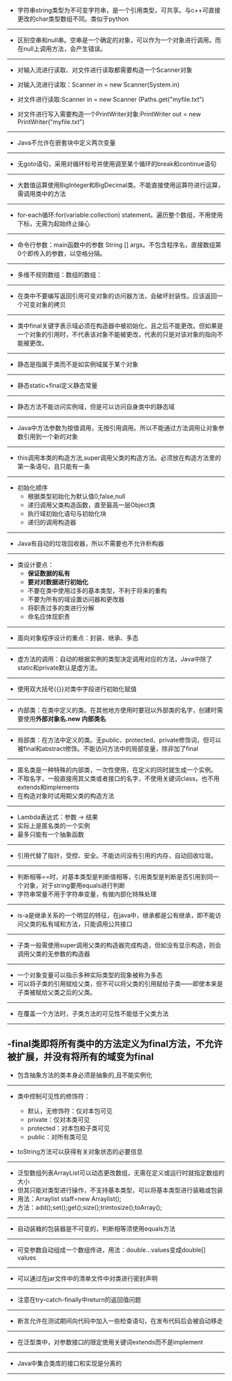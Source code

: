 - 字符串string类型为不可变字符串，是一个引用类型，可共享。与c++可直接更改的char类型数组不同。类似于python
---

- 区别空串和null串。空串是一个确定的对象，可以作为一个对象进行调用。而在null上调用方法，会产生错误。
---

- 对输入流进行读取、对文件进行读取都需要构造一个Scanner对象

- 对输入流进行读取：Scanner in = new Scanner(System.in)

- 对文件进行读取:Scanner in = new Scanner (Paths.get("myfile.txt")
- 对文件进行写入需要构造一个PrintWriter对象:PrintWriter out = new PrintWriter("myfile.txt")
---

- Java不允许在嵌套块中定义两次变量
---

- 无goto语句，采用对循环标号并使用调至某个循环的break和continue语句
---

- 大数值运算使用BigInteger和BigDecimal类。不能直接使用运算符进行运算，需调用类中的方法
---

- for-each循环:for(variable:collection) statement。遍历整个数组，不用使用下标，无需为起始终止操心
---

- 命令行参数：main函数中的参数 String [] args。不包含程序名，直接数组第0个即传入的参数，以空格分隔。
---

- 多维不规则数组：数组的数组：
---

- 在类中不要编写返回引用可变对象的访问器方法，会破坏封装性。应该返回一个可变对象的拷贝
---

- 类中final关键字表示域必须在构造器中被初始化，且之后不能更改。但如果是一个对象的引用时，不代表该对象不能被更改，代表的只是对该对象的指向不能被更改。
---

- 静态是指属于类而不是如实例域属于某个对象
---

- 静态static+final定义静态常量
---

- 静态方法不能访问实例域，但是可以访问自身类中的静态域
---

- Java中方法参数为按值调用，无按引用调用。所以不能通过方法调用让对象参数引用到一个新的对象
---

- this调用本类的构造方法,super调用父类的构造方法。必须放在构造方法里的第一条语句，且只能有一条
---

- 初始化顺序
	- 根据类型初始化为默认值0,false,null
	- 递归调用父类构造函数，直至最高一层Object类
	- 执行域初始化语句与初始化块
	- 递归的调用构造器
---

- Java有自动的垃圾回收器，所以不需要也不允许析构器
---

- 类设计要点：
	- **保证数据的私有**
	- **要对对数据进行初始化**
	- 不要在类中使用过多的基本类型，不利于将来的重构
	- 不要为所有的域设置访问器和更改器
	- 将职责过多的类进行分解
	- 命名应体现职责
---

- 面向对象程序设计的重点：封装、继承、多态
---

- 虚方法的调用：自动的根据实例的类型决定调用对应的方法，Java中除了static和private默认是虚方法。
---

- 使用双大括号{{}}对类中字段进行初始化赋值
---

- 内部类：在类中定义的类。在其他地方使用时要冠以外部类的名字，创建时需要使用**外部对象名.new 内部类名**
---

- 局部类：在方法中定义的类。无public、protected、private修饰词，但可以被final和abstract修饰。不能访问方法中的局部变量，除非加了final
---

- 匿名类是一种特殊的内部类，一次性使用，在定义的同时就生成一个实例。
- 不取名字，一般直接用其父类或者接口的名字，不使用关键词class，也不用extends和implements
- 在构造对象时试用期父类的构造方法
---

- Lambda表达式：参数 -> 结果
- 实际上是匿名类的一个实例
- 最多只能有一个抽象函数
---

- 引用代替了指针，受控、安全。不能访问没有引用的内存，自动回收垃圾。
---

- 判断相等==时，对基本类型是判断值相等，引用类型是判断是否引用到同一个对象，对于string要用equals进行判断
- 字符串常量不用于字符串变量，有做内部化特殊处理
---

- is-a是继承关系的一个明显的特征，在java中，继承都是公有继承，即不能访问父类的私有域和方法，只能调用公共接口
---

- 子类一般需使用super调用父类的构造器完成构造，但如没有显示构造，则会调用父类的无参数的构造器
---

- 一个对象变量可以指示多种实际类型的现象被称为多态
- 可以将子类的引用赋给父类，但不可以将父类的引用赋给子类——即使本来是子类被赋给父类之后的父类。
---

- 在覆盖一个方法时，子类方法的可见性不能低于父类方法
---

-final类即将所有类中的方法定义为final方法，不允许被扩展，并没有将所有的域变为final
---

- 包含抽象方法的类本身必须是抽象的,且不能实例化
---

- 类中控制可见性的修饰符：
	- 默认，无修饰符：仅对本包可见
	- private：仅对本类可见
	- protected：对本包和子类可见
	- public：对所有类可见

- toString方法可以获得有关对象状态的必要信息
---

- 泛型数组列表ArrayList可以动态更改数组，无需在定义或运行时就指定数组的大小
- 但其只能对类型进行操作，不支持基本类型，可以将基本类型进行装箱或包装
- 用法：Arraylist<Employee> staff=new Arraylist();
- 方法：add();set();get();size();trimtosize();toArray();
---

- 自动装箱的包装器是不可变的，判断相等须使用equals方法
---

- 可变参数自动组成一个数组传进，用法：double...values变成double[] values
---

- 可以通过在jar文件中的清单文件中对类进行密封声明
---

- 注意在try-catch-finally中return的返回值问题
---

- 断言允许在测试期间向代码中加入一些检查语句，在发布代码后会被自动移走
---

- 在泛型类中，对参数接口的限定使用关键词extends而不是implement
---

- Java中集合类库的接口和实现是分离的
---









